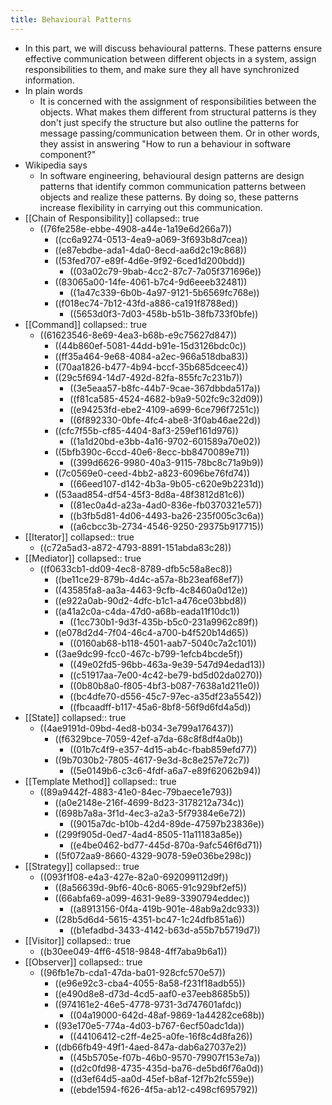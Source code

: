```yaml
---
title: Behavioural Patterns
---
```


- In this part, we will discuss behavioural patterns. These patterns ensure effective communication between different objects in a system, assign responsibilities to them, and make sure they all have synchronized information.
- In plain words
	- It is concerned with the assignment of responsibilities between the objects. What makes them different from structural patterns is they don't just specify the structure but also outline the patterns for message passing/communication between them. Or in other words, they assist in answering "How to run a behaviour in software component?"
- Wikipedia says
	- In software engineering, behavioural design patterns are design patterns that identify common communication patterns between objects and realize these patterns. By doing so, these patterns increase flexibility in carrying out this communication.
- [[Chain of Responsibility]]
  collapsed:: true
	- ((76fe258e-ebbe-4908-a44e-1a19e6d266a7))
		- ((cc6a9274-0513-4ea9-a069-3f693b8d7cea))
		- ((e87ebdbe-ada1-4da0-8ecd-aa6d2c19c868))
		- ((53fed707-e89f-4d6e-9f92-6ced1d200bdd))
			- ((03a02c79-9bab-4cc2-87c7-7a05f371696e))
		- ((83065a00-14fe-4061-b7c4-9d6eeeb32481))
			- ((1a47c339-6b0b-4a97-9121-5b6569fc768e))
		- ((f018ec74-7b12-43fd-a886-ca191f8788ed))
			- ((5653d0f3-7d03-458b-b51b-38fb733f0bfe))
- [[Command]]
  collapsed:: true
	- ((61623546-8e69-4ea3-b68b-e9c75627d847))
		- ((44b860ef-5081-44dd-b91e-15d3126bdc0c))
		- ((ff35a464-9e68-4084-a2ec-966a518dba83))
		- ((70aa1826-b477-4b94-bccf-35b685dceec4))
		- ((29c5f694-14d7-492d-82fa-855fc7c231b7))
			- ((3e5eaa57-b8fc-44b7-9cae-367dbbda517a))
			- ((f81ca585-4524-4682-b9a9-502fc9c32d09))
			- ((e94253fd-ebe2-4109-a699-6ce796f7251c))
			- ((6f892330-0bfe-4fc4-abe8-3f0ab46ae22d))
		- ((cfc7f55b-cf85-4404-8af3-259ef161d976))
			- ((1a1d20bd-e3bb-4a16-9702-601589a70e02))
		- ((5bfb390c-6ccd-40e6-8ecc-bb8470089e71))
			- ((399d6626-9980-40a3-9115-78bc8c71a9b9))
		- ((7c0569e0-ceed-4bb2-a823-6096be76fd74))
			- ((66eed107-d142-4b3a-9b05-c620e9b2231d))
		- ((53aad854-df54-45f3-8d8a-48f3812d81c6))
			- ((81ec0a4d-a23a-4ad0-836e-fb0370321e57))
			- ((b3fb5d81-4d06-4493-ba26-235f005c3c6a))
			- ((a6cbcc3b-2734-4546-9250-29375b917715))
- [[Iterator]]
  collapsed:: true
	- ((c72a5ad3-a872-4793-8891-151abda83c28))
- [[Mediator]]
  collapsed:: true
	- ((f0633cb1-dd09-4ec8-8789-dfb5c58a8ec8))
		- ((be11ce29-879b-4d4c-a57a-8b23eaf68ef7))
		- ((43585fa8-aa3a-4463-9cfb-4c8460a0d12e))
		- ((e922a0ab-90d2-4dfc-b1c1-a476ce03bbd8))
		- ((a41a2c0a-c4da-47d0-a68b-eada11f10dc1))
			- ((1cc730b1-9d3f-435b-b5c0-231a9962c89f))
		- ((e078d2d4-7f04-46c4-a700-b4f520b14d65))
			- ((0160ab68-b118-4501-aab7-5040c7a2c101))
		- ((3ae9dc99-fcc0-467c-b799-1efcb4bcde5f))
			- ((49e02fd5-96bb-463a-9e39-547d94edad13))
			- ((c51917aa-7e00-4c42-be79-bd5d02da0270))
			- ((0b80b8a0-f805-4bf3-b087-7638a1d211e0))
			- ((bc4dfe70-d556-45c7-97ec-a35df23a5542))
			- ((fbcaadff-b117-45a6-8bf8-56f9d6fd4a5d))
- [[State]]
  collapsed:: true
	- ((4ae9191d-09bd-4ed8-b034-3e799a176437))
		- ((f6329bce-7059-42ef-a7da-68c8f8df4a0b))
			- ((01b7c4f9-e357-4d15-ab4c-fbab859efd77))
		- ((9b7030b2-7805-4617-9e3d-8c8e257e72c7))
			- ((5e0149b6-c3c6-4fdf-a6a7-e89f62062b94))
- [[Template Method]]
  collapsed:: true
	- ((89a9442f-4883-41e0-84ec-79baece1e793))
		- ((a0e2148e-216f-4699-8d23-3178212a734c))
		- ((698b7a8a-3f1d-4ec3-a2a3-5f79384e6e72))
			- ((9015a7dc-b10b-42d4-89de-47597b23836e))
		- ((299f905d-0ed7-4ad4-8505-11a11183a85e))
			- ((e4be0462-bd77-445d-870a-9afc546f6d71))
		- ((5f072aa9-8660-4329-9078-59e036be298c))
- [[Strategy]]
  collapsed:: true
	- ((093f1f08-e4a3-427e-82a0-692099112d9f))
		- ((8a56639d-9bf6-40c6-8065-91c929bf2ef5))
		- ((66abfa69-a099-4631-9e89-3390794eddec))
			- ((a8913156-0f4a-419b-901e-48ab9a2dc933))
		- ((28b5d6d4-5615-4351-bc47-1c24dfb851a6))
			- ((b1efadbd-3433-4142-b63d-a55b7b5719d7))
- [[Visitor]]
  collapsed:: true
	- ((b30ee049-4ff6-4518-9848-4ff7aba9b6a1))
- [[Observer]]
  collapsed:: true
	- ((96fb1e7b-cda1-47da-ba01-928cfc570e57))
		- ((e96e92c3-cba4-4055-8a58-f231f18adb55))
		- ((e490d8e8-d73d-4cd5-aaf0-e37eeb8685b5))
		- ((974161e2-46e5-4778-9731-3d747601afdc))
			- ((04a19000-642d-48af-9869-1a44282ce68b))
		- ((93e170e5-774a-4d03-b767-6ecf50adc1da))
			- ((44106412-c2ff-4e25-a0fe-16f8c4d8fa26))
		- ((db66fb49-49f1-4aed-847a-dab6a27037e2))
			- ((45b5705e-f07b-46b0-9570-79907f153e7a))
			- ((d2c0fd98-4735-435d-ba76-de5bd6f76a0d))
			- ((d3ef64d5-aa0d-45ef-b8af-12f7b2fc559e))
			- ((ebde1594-f626-4f5a-ab12-c498cf695792))